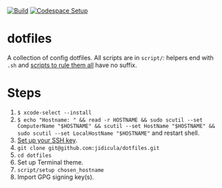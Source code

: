 [![Build](https://github.com/jidicula/dotfiles/actions/workflows/setup.yml/badge.svg)](https://github.com/jidicula/dotfiles/actions/workflows/setup.yml)
[![Codespace Setup](https://github.com/jidicula/dotfiles/actions/workflows/setup-codespace.yml/badge.svg)](https://github.com/jidicula/dotfiles/actions/workflows/setup-codespace.yml)

# dotfiles

A collection of config dotfiles. All scripts are in `script/`: helpers end with `.sh` and [scripts to rule them all](https://github.com/github/scripts-to-rule-them-all) have no suffix.

# Steps

1. `$ xcode-select --install`
1. `$ echo "Hostname: " &&
read -r HOSTNAME && sudo scutil --set ComputerName "$HOSTNAME" &&
scutil --set HostName "$HOSTNAME" &&
sudo scutil --set LocalHostName "$HOSTNAME"` and restart shell.
1. [Set up your SSH key](https://docs.github.com/en/free-pro-team@latest/github/authenticating-to-github/generating-a-new-ssh-key-and-adding-it-to-the-ssh-agent).
1. `git clone git@github.com:jidicula/dotfiles.git`
1. `cd dotfiles`
1. Set up Terminal theme.
1. `script/setup chosen_hostname`
1. Import GPG signing key(s).
